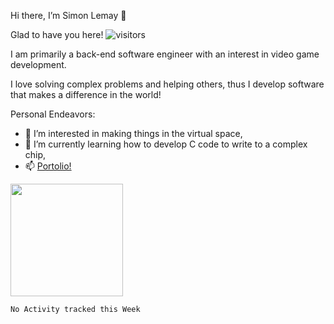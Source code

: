 Hi there, I’m Simon Lemay 👋 

Glad to have you here! ![visitors](https://visitor-badge.glitch.me/badge?page_id=page.id)

I am primarily a back-end software engineer with an interest in video game development.

I love solving complex problems and helping others, thus I develop software that makes a difference in the world!

Personal Endeavors:
- 👀 I’m interested in making things in the virtual space,
- 🌱 I’m currently learning how to develop C code to write to a complex chip,
- 📫 <a href="https://devsimlem.github.io/" target="_blank" rel="noopener noreferrer">Portolio!</a>

<!---
ironleman/ironleman is a ✨ special ✨ repository because its `README.md` (this file) appears on your GitHub profile.
You can click the Preview link to take a look at your changes.
--->


<img height="180em" src="https://github-readme-stats.vercel.app/api?username=ironleman&show_icons=true&hide_border=true&&count_private=true&include_all_commits=true" />

<!--START_SECTION:waka-->
```text
No Activity tracked this Week
```
<!--END_SECTION:waka-->
